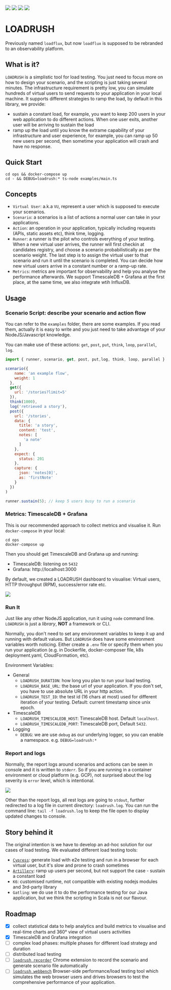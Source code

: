 ![](https://img.shields.io/npm/v/loadrush?color=green&style=flat-square)
![](https://img.shields.io/github/package-json/v/loadflux/loadrush?color=blue&style=flat-square)
![](https://img.shields.io/github/license/loadflux/loadrush?color=orange&style=flat-square)
![](https://github.com/loadflux/loadrush/workflows/build/badge.svg)

# LOADRUSH

Previously named `loadflux`, but now `loadflux` is supposed to be rebranded to an observability platform.

## What is it?

`LOADRUSH` is a simplistic tool for load testing.
You just need to focus more on how to design your scenario, and the scripting is just taking several minutes.
The infrastructure requirement is pretty low, you can simulate hundreds of virtual users to send requests to your application in your local machine.
It supports different strategies to ramp the load, by default in this library, we provide:

- sustain a constant load, for example, you want to keep 200 users in your web application to do different actions.
When one user exits, another user will be arriving to sustain the load
- ramp up the load until you know the extrame capability of your infrastructure and user experience, for example,
you can ramp up 50 new users per second, then sometime your application will crash and have no response.

## Quick Start

```
cd ops && docker-compose up
cd - && DEBUG=loadrush:* ts-node examples/main.ts
```

## Concepts

- `Virtual User`: a.k.a `VU`, represent a user which is supposed to execute your scenarios.
- `Scenario`: a scenarios is a list of actions a normal user can take in your applications.
- `Action`: an operation in your application, typically including requests (APIs, static assets etc), think time, logging.
- `Runner`: a runner is the pilot who controls everything of your testing. When a new virtual user arrives,
the runner will first checkin at candidates registry, and choose a scenario probabilistically as per the scenario weight. The last step is to assign
the virtual user to that scenario and run it until the scenario is completed. You can decide how new virtual users arrive in a constant number or a ramp-up rate.
- `Metrics`: metrics are important for observability and help you analyse the performance afterwards.
We support TimescaleDB + Grafana at the first place, at the same time, we also integrate wtih InfluxDB.

## Usage

### Scenario Script: describe your scenario and action flow

You can refer to the `examples` folder, there are some examples. If you read them, actually it is easy to write and you just need to take advantage of
your NodeJS/Javascript knowledge.

You can make use of these actions: `get`, `post`, `put`, `think`, `loop`, `parallel`, `log`.

```js
import { runner, scenario, get, post, put,log, think, loop, parallel } from 'loadrush';

scenario({
    name: 'an example flow',
    weight: 1
  },
  get({
    url: '/stories?limit=5'
  }),
  think(1000),
  log('retrieved a story'),
  post({
    url: '/stories',
    data: {
      title: 'a story',
      content: 'test',
      notes: [
        'a note'
      ]
    },
    expect: {
      status: 201
    },
    capture: {
      json: 'notes[0]',
      as: 'firstNote'
    }
  })
)

runner.sustain(5); // keep 5 users busy to run a scenario
```

### Metrics: TimescaleDB + Grafana

This is our recommended approach to collect metrics and visualise it. Run `docker-compose` in your local:

```
cd ops
docker-compose up
```

Then you should get TimescaleDB and Grafana up and running:
- TimescaleDB: listening on `5432`
- Grafana: http://localhost:3000

By default, we created a LOADRUSH dashboard to visualise: Virtual users, HTTP throughput (RPM), success/error rate etc.

![](https://i.imgur.com/AtSCG5e.gif)

### Run It

Just like any other NodeJS application, run it using `node` command line. `LOADRUSH` is just a _library_, **NOT** a framework or CLI.

Normally, you don't need to set any environment variables to keep it up and running with default values. But `LOADRUSH` does have some environment variables worth noticing. Either create a `.env` file or specify them when you run your application
(e.g. in Dockerfile, docker-composer file, k8s deployment.yaml, CloudFormation, etc).

Environment Variables:
- General
    - `LOADRUSH_DURATION`: how long you plan to run your load testing.
    - `LOADRUSH_BASE_URL`: the base url of your application. If you don't set, you have to use absolute URL in your http action.
    - `LOADRUSH_TEST_ID`: the test id (16 chars at most) used for different iteration of your testing. Default: current timestamp since unix epoch.
- TimescaleDB
    - `LOADRUSH_TIMESCALEDB_HOST`: TimescaleDB host. Default `localhost`.
    - `LOADRUSH_TIMESCALEDB_PORT`: TimescaleDB port, Default `5432`.
- Logging
    - `DEBUG`: we are use `debug` as our underlying logger, so you can enable a namespace. e.g. `DEBUG=loadrush:*`

### Report and logs

Normally, the report logs around scenarios and actions can be seen in console and it is written to `stderr`.
So if you are running in a container environment or cloud platform (e.g. GCP), not surprised about the log severity is `error` level, which is intentional.

![](https://i.imgur.com/RLcFPJh.gif)

Other than the report logs, all rest logs are going to `stdout`, further redirected to a log file in current directory: `loadrush.log`.
You can run the command line: `tail -f loadrush.log` to keep the file open to display updated changes to console.

## Story behind it

The original intention is we have to develop an ad-hoc solution for our cases of load testing. We evaluated different load
testing tools:
- [`Cypress`](https://github.com/StuffNZ/stuff-composer-load-test): generate load with e2e testing and run in a browser for each virtual user, but it's slow and prone to crash sometimes
- [`Artillery`](https://github.com/StuffNZ/stuff-composer-load-test-artillery): ramp up users per second, but not support the case - sustain a constant load
- `K6`: customised runtime, not compatible with existing nodejs modules and 3rd-party library
- `Gatling`: we do use it to do the performance testing for our Java application, but we think the scripting in Scala is not our flavour.

## Roadmap

- [x] collect statistical data to help analytics and build metrics to visualise and real-time charts and 360° view of virtual users activities
- [x] TimescaleDB and Grafana integration
- [ ] complex load phases: multiple phases for different load strategy and duration
- [ ] distributed load testing
- [ ] [`loadrush recorder`](https://github.com/loadflux/loadrush-recorder) Chrome extension to record the scenario and generate scenario file automatically
- [ ] [`loadrush webbench`](https://github.com/loadflux/loadrush-webbench) Browser-side performance/load testing tool which simulates the web browser users
and drives browsers to test the comprehensive performance of your application.
